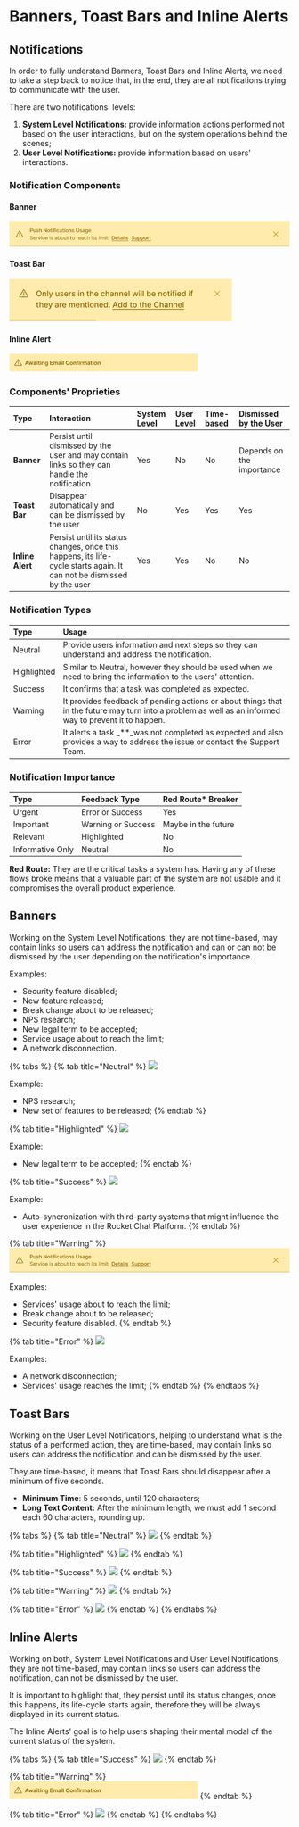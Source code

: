 # Banners, Toast Bars and Inline Alerts

## Notifications

In order to fully understand Banners, Toast Bars and Inline Alerts, we need to take a step back to notice that, in the end, they are all notifications trying to communicate with the user.

There are two notifications' levels:

1. **System Level Notifications:** provide information actions performed not based on the user interactions, but on the system operations behind the scenes;
2. **User Level Notifications:** provide information based on users' interactions.

### Notification Components

#### Banner

![](../../../.gitbook/assets/warning%20%285%29%20%282%29%20%282%29%20%284%29%20%285%29%20%281%29%20%2815%29.png)

#### Toast Bar

![](../../../.gitbook/assets/warning%20%288%29%20%282%29%20%282%29%20%283%29%20%283%29%20%281%29.png)

#### Inline Alert

![](../../../.gitbook/assets/warning%20%282%29%20%282%29%20%282%29%20%284%29%20%286%29%20%283%29%20%2812%29.png)

### Components' Proprieties

| Type | Interaction | System Level | User Level | Time-based | Dismissed by the User |
| :--- | :--- | :--- | :--- | :--- | :--- |
| **Banner** | Persist until dismissed by the user and may contain links so they can handle the notification | Yes | No | No | Depends on the importance |
| **Toast Bar** | Disappear automatically and can be dismissed by the user | No | Yes | Yes | Yes |
| **Inline Alert** | Persist until its status changes, once this happens, its life-cycle starts again. It can not be dismissed by the user | Yes | Yes | No | No |

### Notification Types

| Type | Usage |
| :--- | :--- |
| Neutral | Provide users information and next steps so they can understand and address the notification. |
| Highlighted | Similar to Neutral, however they should be used when we need to bring the information to the users' attention. |
| Success | It confirms that a task was completed as expected. |
| Warning | It provides feedback of pending actions or about things that in the future may turn into a problem as well as an informed way to prevent it to happen. |
| Error | It alerts a task _\*\*_was not completed as expected and also provides a way to address the issue or contact the Support Team. |

### Notification Importance

| Type | Feedback Type | Red Route\* Breaker |
| :--- | :--- | :--- |
| Urgent | Error or Success | Yes |
| Important | Warning or Success | Maybe in the future |
| Relevant | Highlighted | No |
| Informative Only | Neutral | No |

**Red Route:** They are the critical tasks a system has. Having any of these flows broke means that a valuable part of the system are not usable and it compromises the overall product experience.

## Banners

Working on the System Level Notifications, they are not time-based, may contain links so users can address the notification and can or can not be dismissed by the user depending on the notification's importance.

Examples:

* Security feature disabled;
* New feature released;
* Break change about to be released;
* NPS research;
* New legal term to be accepted;
* Service usage about to reach the limit;
* A network disconnection.

{% tabs %}
{% tab title="Neutral" %}
![](../../../.gitbook/assets/neutral%20%287%29.png)

Example:

* NPS research;
* New set of features to be released;
{% endtab %}

{% tab title="Highlighted" %}
![](../../../.gitbook/assets/highlight%20%282%29.png)

Example:

* New legal term to be accepted;
{% endtab %}

{% tab title="Success" %}
![](../../../.gitbook/assets/success%20%285%29.png)

Example:

* Auto-syncronization with third-party systems that might influence the user experience in the Rocket.Chat Platform.
{% endtab %}

{% tab title="Warning" %}
![](../../../.gitbook/assets/warning%20%285%29%20%282%29%20%282%29%20%284%29%20%285%29%20%281%29%20%281%29.png)

Examples:

* Services' usage about to reach the limit;
* Break change about to be released;
* Security feature disabled.
{% endtab %}

{% tab title="Error" %}
![](../../../.gitbook/assets/error%20%284%29.png)

Examples:

* A network disconnection;
* Services' usage reaches the limit;
{% endtab %}
{% endtabs %}

## Toast Bars

Working on the User Level Notifications, helping to understand what is the status of a performed action, they are time-based, may contain links so users can address the notification and can be dismissed by the user.

They are time-based, it means that Toast Bars should disappear after a minimum of five seconds.

* **Minimum Time**: 5 seconds, until 120 characters;
* **Long Text Content:** After the minimum length, we must add 1 second each 60 characters, rounding up.

{% tabs %}
{% tab title="Neutral" %}
![](../../../.gitbook/assets/neutral%20%286%29.png)
{% endtab %}

{% tab title="Highlighted" %}
![](../../../.gitbook/assets/highlight.png)
{% endtab %}

{% tab title="Success" %}
![](../../../.gitbook/assets/success%20%281%29.png)
{% endtab %}

{% tab title="Warning" %}
![](../../../.gitbook/assets/warning%20%288%29%20%282%29%20%282%29%20%283%29%20%283%29.png)
{% endtab %}

{% tab title="Error" %}
![](../../../.gitbook/assets/error.png)
{% endtab %}
{% endtabs %}

## Inline Alerts

Working on both, System Level Notifications and User Level Notifications, they are not time-based, may contain links so users can address the notification, can not be dismissed by the user.

It is important to highlight that, they persist until its status changes, once this happens, its life-cycle starts again, therefore they will be always displayed in its current status.

The Inline Alerts' goal is to help users shaping their mental modal of the current status of the system.

{% tabs %}
{% tab title="Success" %}
![](../../../.gitbook/assets/success%20%283%29.png)
{% endtab %}

{% tab title="Warning" %}
![](../../../.gitbook/assets/warning%20%282%29%20%282%29%20%282%29%20%284%29%20%286%29%20%283%29%20%283%29.png)
{% endtab %}

{% tab title="Error" %}
![](../../../.gitbook/assets/error%20%285%29.png)
{% endtab %}
{% endtabs %}

